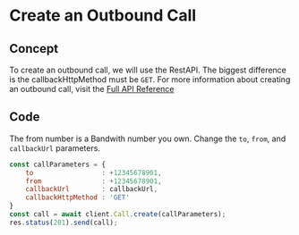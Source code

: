 # Create an Outbound Call

## Concept

To create an outbound call, we will use the RestAPI. The biggest difference is the callbackHttpMethod must be <code class="get">GET</code>. For more information about creating an outbound call, visit the [Full API Reference](../../methods/calls/postCalls.html)

## Code

The from number is a Bandwith number you own. Change the `to`, `from`, and `callbackUrl` parameters.

```js
const callParameters = {
    to                 : +12345678901,
    from               : +12345678901,
    callbackUrl        : callbackUrl,
    callbackHttpMethod : 'GET'
}
const call = await client.Call.create(callParameters);
res.status(201).send(call);
```